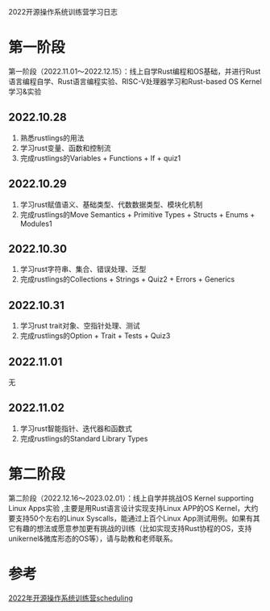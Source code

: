 2022开源操作系统训练营学习日志



# 第一阶段

第一阶段（2022.11.01～2022.12.15）：线上自学Rust编程和OS基础，并进行Rust语言编程自学、Rust语言编程实验、RISC-V处理器学习和Rust-based OS Kernel学习&实验

## 2022.10.28

1. 熟悉rustlings的用法
2. 学习rust变量、函数和控制流
3. 完成rustlings的Variables + Functions + If + quiz1

## 2022.10.29

1. 学习rust赋值语义、基础类型、代数数据类型、模块化机制
2. 完成rustlings的Move Semantics + Primitive Types + Structs + Enums + Modules1

## 2022.10.30

1. 学习rust字符串、集合、错误处理、泛型
2. 完成rustlings的Collections + Strings + Quiz2 + Errors + Generics

## 2022.10.31

1. 学习rust trait对象、空指针处理、测试
2. 完成rustlings的Option + Trait + Tests + Quiz3

## 2022.11.01
无

## 2022.11.02

1. 学习rust智能指针、迭代器和函数式
2. 完成rustlings的Standard Library Types



# 第二阶段

第二阶段（2022.12.16～2023.02.01）：线上自学并挑战OS Kernel supporting Linux Apps实验 ,主要是用Rust语言设计实现支持Linux APP的OS Kernel，大约要支持50个左右的Linux Syscalls，能通过上百个Linux App测试用例。如果有其它有趣的想法或愿意参加更有挑战的训练（比如实现支持Rust协程的OS，支持unikernel&微库形态的OS等），请与助教和老师联系。









# 参考

[2022年开源操作系统训练营scheduling](https://github.com/LearningOS/rust-based-os-comp2022/blob/main/scheduling.md)
